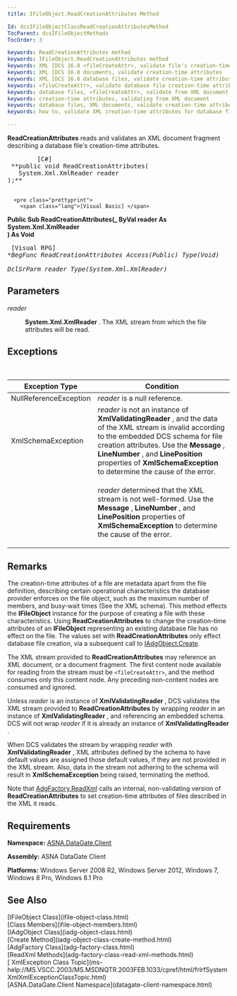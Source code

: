 ```yaml
---
title: IFileObject.ReadCreationAttributes Method

Id: dcsIFileObjectClassReadCreationAttributesMethod
TocParent: dcsIFileObjectMethods
TocOrder: 3

keywords: ReadCreationAttributes method
keywords: IFileObject.ReadCreationAttributes method
keywords: XML [DCS 16.0 <fileCreateAttr>, validate file's creation-time attributes
keywords: XML [DCS 16.0 documents, validate creation-time attributes
keywords: XML [DCS 16.0 database files, validate creation-time attributes
keywords: <fileCreateAttr>, validate database file creation-time attributes from XML document
keywords: database files, <fileCreateAttr>, validate from XML document
keywords: creation-time attributes, validating from XML document
keywords: database files, XML documents, validate creation-time attributes
keywords: how to, validate XML creation-time attributes for database file

---
```


**ReadCreationAttributes** reads and validates an XML document fragment describing a database file's creation-time attributes.
<pre class="prettyprint">
        <span class="lang">[C#]</span>
 **public void ReadCreationAttributes(
   System.Xml.XmlReader reader
);** 
      </pre>
      <pre class="prettyprint">
        <span class="lang">[Visual Basic] </span>
 **Public Sub ReadCreationAttributes(_
   ByVal reader As System.Xml.XmlReader<br /> ) As Void** 
      </pre>
      <pre class="prettyprint">
        <span class="lang">[Visual RPG]</span>
 **BegFunc ReadCreationAttributes Access(*Public) Type(Void)<br />   DclSrParm reader Type(System.Xml.XmlReader)** 
      </pre>

## Parameters

<dl>
        <dt />
</dl>

*reader* 
<dl>
        <dd>

**System.Xml.XmlReader** . The XML stream from which the file attributes will be read.
</dd>
</dl>

## Exceptions

<br />



| Exception Type | Condition |
| ---- | ---- |
| NullReferenceException | *reader* is a null reference. |
| XmlSchemaException | *reader* is not an instance of **XmlValidatingReader** , and the data of the XML stream is invalid according to the embedded DCS schema for file creation attributes. Use the **Message** , **LineNumber** , and **LinePosition** properties of **XmlSchemaException** to determine the cause of the error. |
|  | <p> *reader* determined that the XML stream is not well-formed. Use the **Message** , **LineNumber** , and **LinePosition** properties of **XmlSchemaException** to determine the cause of the error. |



## Remarks

The creation-time attributes of a file are metadata apart from the file definition, describing certain operational characteristics the database provider enforces on the file object, such as the maximum number of members, and busy-wait times (See the XML schema). This method effects the **IFileObject** instance for the purpose of creating a file with these characteristics. Using **ReadCreationAttributes** to change the creation-time attributes of an **IFileObject** representing an existing database file has no effect on the file. The values set with **ReadCreationAttributes** only effect database file creation, via a subsequent call to [ IAdgObject.Create](iadg-object-class-create-method.html).

The XML stream provided to **ReadCreationAttributes** may reference an XML document, or a document fragment. The first content node available for reading from the stream must be <code>&lt;fileCreateAttr&gt;</code>, and the method consumes only this content node. Any preceding non-content nodes are consumed and ignored.

Unless *reader* is an instance of **XmlValidatingReader** , DCS validates the XML stream provided to **ReadCreationAttributes** by wrapping *reader* in an instance of **XmlValidatingReader** , and referencing an embedded schema. DCS will not wrap *reader* if it is already an instance of **XmlValidatingReader** . 

When DCS validates the stream by wrapping *reader* with **XmlValidatingReader** , XML attributes defined by the schema to have default values are assigned those default values, if they are not provided in the XML stream. Also, data in the stream not adhering to the schema will result in **XmlSchemaException** being raised, terminating the method.

Note that [AdgFactory.ReadXml](adg-factory-class-read-xml-methods.html) calls an internal, non-validating version of **ReadCreationAttributes** to set creation-time attributes of files described in the XML it reads.
## Requirements

<span> **Namespace:** [ASNA.DataGate.Client](datagate-client-namespace.html) </span> 

<span> **Assembly:** ASNA DataGate Client</span> 

<span> **Platforms:** Windows Server 2008 R2, Windows Server 2012, Windows 7, Windows 8 Pro, Windows 8.1 Pro</span> 
## See Also

<dl />
      [IFileObject Class](ifile-object-class.html)
      <br />
      [Class Members](ifile-object-members.html)
      <br />
      [IAdgObject Class](iadg-object-class.html)
      <br />
      [Create Method](iadg-object-class-create-method.html)
      <br />
      [AdgFactory Class](adg-factory-class.html)
      <br />
      [ReadXml Methods](adg-factory-class-read-xml-methods.html)
      <br />
      [
					XmlException Class Topic](ms-help://MS.VSCC.2003/MS.MSDNQTR.2003FEB.1033/cpref/html/frlrfSystemXmlXmlExceptionClassTopic.html)
      <br />
      [ASNA.DataGate.Client Namespace](datagate-client-namespace.html)

